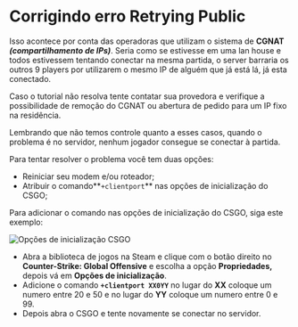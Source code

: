 # Corrigindo erro Retrying Public

Isso acontece por conta das operadoras que utilizam o sistema de **CGNAT** _**\(compartilhamento de IPs\)**_. Seria como se estivesse em uma lan house e todos estivessem tentando conectar na mesma partida, o server barraria os outros 9 players por utilizarem o mesmo IP de alguém que já está lá, já esta conectado.

Caso o tutorial não resolva tente contatar sua provedora e verifique a possibilidade de remoção do CGNAT ou abertura de pedido para um IP fixo na residência.

Lembrando que não temos controle quanto a esses casos, quando o problema é no servidor, nenhum jogador consegue se conectar à partida.

Para tentar resolver o problema você tem duas opções:

* Reiniciar seu modem e/ou roteador;
* Atribuir o comando**`+clientport`** nas opções de inicialização do CSGO;

Para adicionar o comando nas opções de inicialização do CSGO, siga este exemplo:

![Op&#xE7;&#xF5;es de inicializa&#xE7;&#xE3;o CSGO](../.gitbook/assets/corrigindo-o-erro-retrying-public.gif)

* Abra a biblioteca de jogos na Steam e clique com o botão direito no **Counter-Strike: Global Offensive** e escolha a opção **Propriedades,** depois vá em **Opções de inicialização**.
* Adicione o comando **`+clientport XX0YY`** no lugar do **XX** coloque um numero entre 20 e 50 e no lugar do **YY** coloque um numero entre 0 e 99.
* Depois abra o CSGO e tente novamente se conectar no servidor.

